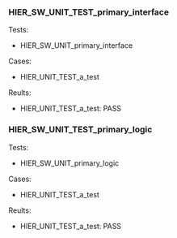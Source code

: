 ### HIER_SW_UNIT_TEST_primary_interface

Tests:

- HIER_SW_UNIT_primary_interface

Cases:

- HIER_UNIT_TEST_a_test

Reults:

- HIER_UNIT_TEST_a_test: PASS

### HIER_SW_UNIT_TEST_primary_logic

Tests:

- HIER_SW_UNIT_primary_logic

Cases:

- HIER_UNIT_TEST_a_test

Reults:

- HIER_UNIT_TEST_a_test: PASS
